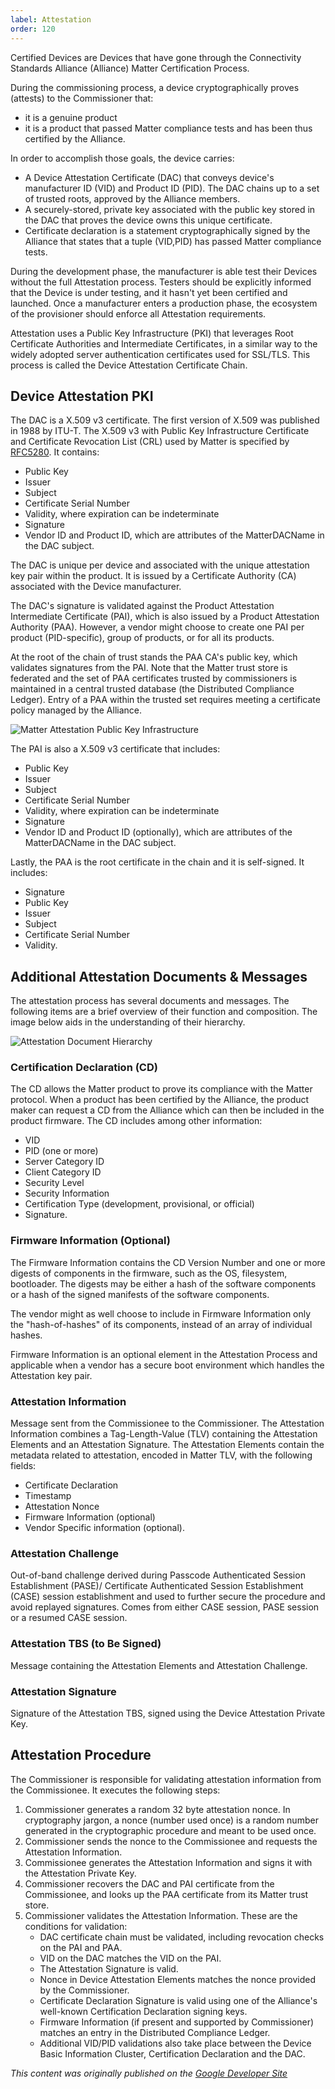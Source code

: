 ```yaml
---
label: Attestation
order: 120
---
```

Certified Devices are Devices that have gone through the Connectivity Standards Alliance (Alliance) Matter Certification Process.

During the commissioning process, a device cryptographically proves (attests) to the Commissioner that:

- it is a genuine product
- it is a product that passed Matter compliance tests and has been thus certified by the Alliance.

In order to accomplish those goals, the device carries:

- A Device Attestation Certificate (DAC) that conveys device's manufacturer ID (VID) and Product ID (PID). The DAC chains up to a set of trusted roots, approved by the Alliance members.
- A securely-stored, private key associated with the public key stored in the DAC that proves the device owns this unique certificate.
- Certificate declaration is a statement cryptographically signed by the Alliance that states that a tuple (VID,PID) has passed Matter compliance tests.

During the development phase, the manufacturer is able test their Devices without the full Attestation process. Testers should be explicitly informed that the Device is under testing, and it hasn't yet been certified and launched. Once a manufacturer enters a production phase, the ecosystem of the provisioner should enforce all Attestation requirements.

Attestation uses a Public Key Infrastructure (PKI) that leverages Root Certificate Authorities and Intermediate Certificates, in a similar way to the widely adopted server authentication certificates used for SSL/TLS. This process is called the Device Attestation Certificate Chain.

## Device Attestation PKI

The DAC is a X.509 v3 certificate. The first version of X.509 was published in 1988 by ITU-T. The X.509 v3 with Public Key Infrastructure Certificate and Certificate Revocation List (CRL) used by Matter is specified by [RFC5280](https://datatracker.ietf.org/doc/html/rfc5280). It contains:

- Public Key
- Issuer
- Subject
- Certificate Serial Number
- Validity, where expiration can be indeterminate
- Signature
- Vendor ID and Product ID, which are attributes of the MatterDACName in the DAC subject.

The DAC is unique per device and associated with the unique attestation key pair within the product. It is issued by a Certificate Authority (CA) associated with the Device manufacturer.

The DAC's signature is validated against the Product Attestation Intermediate Certificate (PAI), which is also issued by a Product Attestation Authority (PAA). However, a vendor might choose to create one PAI per product (PID-specific), group of products, or for all its products.

At the root of the chain of trust stands the PAA CA's public key, which validates signatures from the PAI. Note that the Matter trust store is federated and the set of PAA certificates trusted by commissioners is maintained in a central trusted database (the Distributed Compliance Ledger). Entry of a PAA within the trusted set requires meeting a certificate policy managed by the Alliance.

![Matter Attestation Public Key Infrastructure](/static/primer-attestation-pki.png)

The PAI is also a X.509 v3 certificate that includes:

- Public Key
- Issuer
- Subject
- Certificate Serial Number
- Validity, where expiration can be indeterminate
- Signature
- Vendor ID and Product ID (optionally), which are attributes of the MatterDACName in the DAC subject.

Lastly, the PAA is the root certificate in the chain and it is self-signed. It includes:

- Signature
- Public Key
- Issuer
- Subject
- Certificate Serial Number
- Validity.

## Additional Attestation Documents & Messages

The attestation process has several documents and messages. The following items are a brief overview of their function and composition. The image below aids in the understanding of their hierarchy.

![Attestation Document Hierarchy](/static/primer-attestation-document-hierarchy.png)

### Certification Declaration (CD)

The CD allows the Matter product to prove its compliance with the Matter protocol. When a product has been certified by the Alliance, the product maker can request a CD from the Alliance which can then be included in the product firmware. The CD includes among other information:

- VID
- PID (one or more)
- Server Category ID
- Client Category ID
- Security Level
- Security Information
- Certification Type (development, provisional, or official)
- Signature.

### Firmware Information (Optional)

The Firmware Information contains the CD Version Number and one or more digests of components in the firmware, such as the OS, filesystem, bootloader. The digests may be either a hash of the software components or a hash of the signed manifests of the software components.

The vendor might as well choose to include in Firmware Information only the "hash-of-hashes" of its components, instead of an array of individual hashes.

Firmware Information is an optional element in the Attestation Process and applicable when a vendor has a secure boot environment which handles the Attestation key pair.

### Attestation Information

Message sent from the Commissionee to the Commissioner. The Attestation Information combines a Tag-Length-Value (TLV) containing the Attestation Elements and an Attestation Signature. The Attestation Elements contain the metadata related to attestation, encoded in Matter TLV, with the following fields:

- Certificate Declaration
- Timestamp
- Attestation Nonce
- Firmware Information (optional)
- Vendor Specific information (optional).

### Attestation Challenge

Out-of-band challenge derived during Passcode Authenticated Session Establishment (PASE)/ Certificate Authenticated Session Establishment (CASE) session establishment and used to further secure the procedure and avoid replayed signatures. Comes from either CASE session, PASE session or a resumed CASE session.

### Attestation TBS (to Be Signed)

Message containing the Attestation Elements and Attestation Challenge.

### Attestation Signature

Signature of the Attestation TBS, signed using the Device Attestation Private Key.

## Attestation Procedure

The Commissioner is responsible for validating attestation information from the Commissionee. It executes the following steps:

1. Commissioner generates a random 32 byte attestation nonce. In cryptography jargon, a nonce (number used once) is a random number generated in the cryptographic procedure and meant to be used once.
2. Commissioner sends the nonce to the Commissionee and requests the Attestation Information.
3. Commissionee generates the Attestation Information and signs it with the Attestation Private Key.
4. Commissioner recovers the DAC and PAI certificate from the Commissionee, and looks up the PAA certificate from its Matter trust store.
5. Commissioner validates the Attestation Information. These are the conditions for validation:
    - DAC certificate chain must be validated, including revocation checks on the PAI and PAA.
    - VID on the DAC matches the VID on the PAI.
    - The Attestation Signature is valid.
    - Nonce in Device Attestation Elements matches the nonce provided by the Commissioner.
    - Certificate Declaration Signature is valid using one of the Alliance's well-known Certification Declaration signing keys.
    - Firmware Information (if present and supported by Commissioner) matches an entry in the Distributed Compliance Ledger.
    - Additional VID/PID validations also take place between the Device Basic Information Cluster, Certification Declaration and the DAC.

_This content was originally published on the [Google Developer Site](https://developers.home.google.com/matter/primer)_

